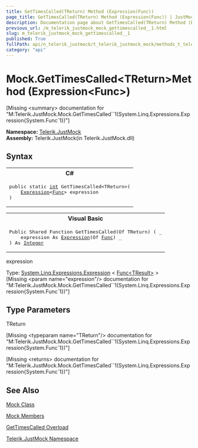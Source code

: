```yaml
---
title: GetTimesCalled(TReturn) Method (Expression(Func))
page_title: GetTimesCalled(TReturn) Method (Expression(Func)) | JustMock Documentation
description: Documentation page about GetTimesCalled(TReturn) Method (Expression(Func)).
previous_url: /m_telerik_justmock_mock_gettimescalled__1.html
slug: m_telerik_justmock_mock_gettimescalled__1
published: True
fullPath: api/n_telerik_justmock/t_telerik_justmock_mock/methods_t_telerik_justmock_mock/overload_telerik_justmock_mock_gettimescalled/m_telerik_justmock_mock_gettimescalled__1
category: "api"
---
```


# Mock.GetTimesCalled&lt;TReturn&gt;Method (Expression&lt;Func&gt;)




[Missing &lt;summary&gt; documentation for "M:Telerik.JustMock.Mock.GetTimesCalled``1(System.Linq.Expressions.Expression{System.Func`1})"]



 **Namespace:**  [Telerik.JustMock](n_telerik_justmock) <br> **Assembly:** Telerik.JustMock(in Telerik.JustMock.dll)
## Syntax


<div id="syntaxCodeBlocks" class="code"><span codeLanguage="CSharp"><table><tr><th>C#</th></tr><tr><td><pre xml:space="preserve"><span class="keyword">public</span> <span class="keyword">static</span> <a href="https://msdn2.microsoft.com/en-us/library/td2s409d" target="_blank">int</a> <span class="identifier">GetTimesCalled</span>&lt;TReturn&gt;(
	<a href="https://msdn2.microsoft.com/en-us/library/bb335710" target="_blank">Expression</a>&lt;<a href="https://msdn2.microsoft.com/en-us/library/bb534960" target="_blank">Func</a>&gt; <span class="parameter">expression</span>
)
</pre></td></tr></table></span><span codeLanguage="VisualBasicDeclaration"><table><tr><th>Visual Basic</th></tr><tr><td><pre xml:space="preserve"><span class="keyword">Public</span> <span class="keyword">Shared</span> <span class="keyword">Function</span> <span class="identifier">GetTimesCalled</span>(<span class="keyword">Of</span> TReturn) ( _
	<span class="parameter">expression</span> <span class="keyword">As</span> <a href="https://msdn2.microsoft.com/en-us/library/bb335710" target="_blank">Expression</a>(<span class="keyword">Of</span> <a href="https://msdn2.microsoft.com/en-us/library/bb534960" target="_blank">Func</a>) _
) <span class="keyword">As</span> <a href="https://msdn2.microsoft.com/en-us/library/td2s409d" target="_blank">Integer</a></pre></td></tr></table></span></div>



expression<br>


Type: [System.Linq.Expressions.Expression](bb335710) &lt; [Func&lt;TResult&gt;](bb534960) &gt;<br>
[Missing &lt;param name="expression"/&gt; documentation for "M:Telerik.JustMock.Mock.GetTimesCalled``1(System.Linq.Expressions.Expression{System.Func`1})"]




## Type Parameters




TReturn<br>



[Missing &lt;typeparam name="TReturn"/&gt; documentation for "M:Telerik.JustMock.Mock.GetTimesCalled``1(System.Linq.Expressions.Expression{System.Func`1})"]




[Missing &lt;returns&gt; documentation for "M:Telerik.JustMock.Mock.GetTimesCalled``1(System.Linq.Expressions.Expression{System.Func`1})"]


## See Also



 [Mock Class](t_telerik_justmock_mock) 

 [Mock Members](allmembers_t_telerik_justmock_mock) 

 [GetTimesCalled Overload](overload_telerik_justmock_mock_gettimescalled) 

 [Telerik.JustMock Namespace](n_telerik_justmock) 



